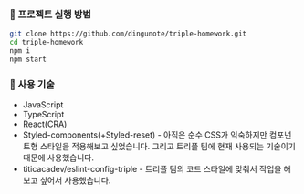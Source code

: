 ### 📌 프로젝트 실행 방법
```bash
git clone https://github.com/dingunote/triple-homework.git
cd triple-homework
npm i
npm start
```

### 📌 사용 기술
* JavaScript
* TypeScript
* React(CRA)
* Styled-components(+Styled-reset) - 아직은 순수 CSS가 익숙하지만 컴포넌트형 스타일을 적용해보고 싶었습니다. 그리고 트리플 팀에 현재 사용되는 기술이기 때문에 사용했습니다.
* titicacadev/eslint-config-triple - 트리플 팀의 코드 스타일에 맞춰서 작업을 해보고 싶어서 사용했습니다.

